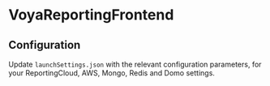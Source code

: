 # VoyaReportingFrontend

## Configuration

Update `launchSettings.json` with the relevant configuration parameters, for your ReportingCloud, AWS, Mongo, Redis and Domo settings.
